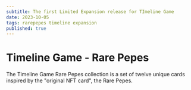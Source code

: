 ```yaml
---
subtitle: The first Limited Expansion release for TImeline Game
date: 2023-10-05
tags: rarepepes timeline expansion
published: true
---
```


# Timeline Game - Rare Pepes

The Timeline Game Rare Pepes collection is a set of twelve unique cards inspired by the "original NFT card", the Rare Pepes.